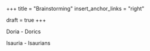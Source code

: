 +++
title = "Brainstorming"
insert_anchor_links = "right"

draft = true
+++

Doria - Dorics

Isauria - Isaurians
